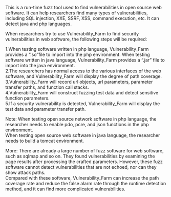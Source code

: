 This is a run-time fuzz tool used to find vulnerabilities in open source web software. 
It can help researchers find many types of vulnerabilities, including SQL injection, XXE, SSRF, XSS, command execution, etc. It can detect java and php languages.

When researchers try to use Vulnerability_Farm to find security vulnerabilities in web software, the following steps will be required:

1.When testing software written in php language, Vulnerability_Farm provides a “.so”file to import into the php environment. When testing software written in java language, Vulnerability_Farm provides a “.jar” file to import into the java environment.  
2.The researchers has normal access to the various interfaces of the web software, and Vulnerability_Farm will display the degree of path coverage.  
3.Vulnerability_Farm will record url objects, url parameters, parameter transfer paths, and function call stacks.  
4.Vulnerability_Farm will construct fuzzing test data and detect sensitive function parameters.  
5.If a security vulnerability is detected, Vulnerability_Farm will display the test data and parameter transfer path.  

Note:
When testing open source network software in php language, the researcher needs to enable pdo, pcre, and json functions in the php environment.  
When testing open source web software in java language, the researcher needs to build a tomcat environment.  

More:
There are already a large number of fuzz software for web software, such as sqlmap and so on. They found vulnerabilities by examining the page results after processing the crafted parameters. However, these fuzz software cannot detect vulnerabilities that are not echoed, nor can they show attack paths.   
Compared with these software, Vulnerability_Farm can increase the path coverage rate and reduce the false alarm rate through the runtime detection method, and it can find more complicated vulnerabilities.  
